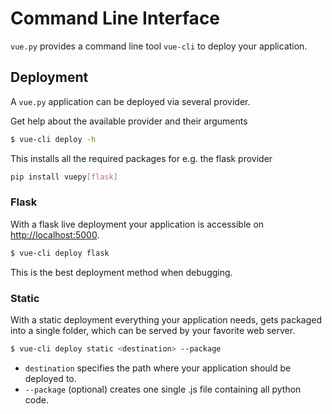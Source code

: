 # Command Line Interface

`vue.py` provides a command line tool `vue-cli` to deploy your application.

## Deployment
A `vue.py` application can be deployed via several provider.

Get help about the available provider and their arguments
```bash
$ vue-cli deploy -h
```

This installs all the required packages for e.g. the flask provider
```bash
pip install vuepy[flask]
```

### Flask
With a flask live deployment your application is accessible on
[http://localhost:5000](http://localhost:5000).
```bash
$ vue-cli deploy flask
```
This is the best deployment method when debugging.

### Static
With a static deployment everything your application needs,
gets packaged into a single folder,
which can be served by your favorite web server.
```bash
$ vue-cli deploy static <destination> --package
```
* `destination` specifies the path where your application should be deployed to.
* `--package` (optional) creates one single .js file containing all python code.
